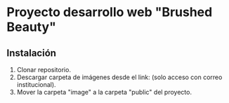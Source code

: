 # Proyecto desarrollo web "Brushed Beauty"

## Instalación

1. Clonar repositorio.
2. Descargar carpeta de imágenes desde el link:  (solo acceso con correo institucional).
3. Mover la carpeta "image" a la carpeta "public" del proyecto.